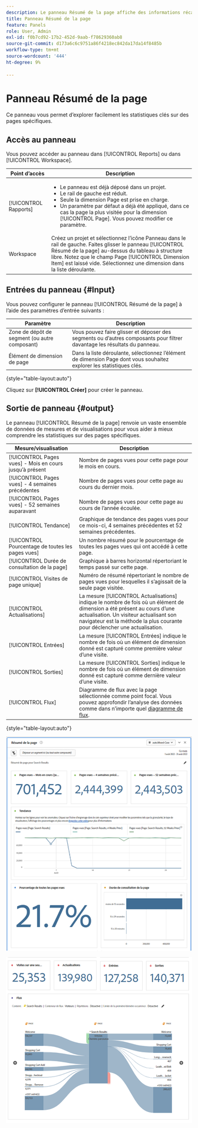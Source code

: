 ```yaml
---
description: Le panneau Résumé de la page affiche des informations récapitulatives pour une page de votre choix.
title: Panneau Résumé de la page
feature: Panels
role: User, Admin
exl-id: f0b7cd92-17b2-452d-9aab-f78629360ab8
source-git-commit: d173a6c6c9751a86f4218ec842da17da14f8485b
workflow-type: tm+mt
source-wordcount: '444'
ht-degree: 9%

---
```


# Panneau Résumé de la page

Ce panneau vous permet d’explorer facilement les statistiques clés sur des pages spécifiques.

## Accès au panneau

Vous pouvez accéder au panneau dans [!UICONTROL Reports] ou dans [!UICONTROL Workspace].

| Point d’accès | Description |
| --- | --- |
| [!UICONTROL Rapports] | <ul><li>Le panneau est déjà déposé dans un projet.</li><li>Le rail de gauche est réduit.</li><li>Seule la dimension Page est prise en charge.</li><li>Un paramètre par défaut a déjà été appliqué, dans ce cas la page la plus visitée pour la dimension [!UICONTROL Page]. Vous pouvez modifier ce paramètre.</li></ul> |
| Workspace | Créez un projet et sélectionnez l’icône Panneau dans le rail de gauche. Faites glisser le panneau [!UICONTROL Résumé de la page] au-dessus du tableau à structure libre. Notez que le champ Page [!UICONTROL Dimension Item] est laissé vide. Sélectionnez une dimension dans la liste déroulante. |

## Entrées du panneau {#Input}

Vous pouvez configurer le panneau [!UICONTROL Résumé de la page] à l’aide des paramètres d’entrée suivants :

| Paramètre | Description |
| --- | --- |
| Zone de dépôt de segment (ou autre composant) | Vous pouvez faire glisser et déposer des segments ou d’autres composants pour filtrer davantage les résultats du panneau. |
| Élément de dimension de page | Dans la liste déroulante, sélectionnez l’élément de dimension Page dont vous souhaitez explorer les statistiques clés. |

{style="table-layout:auto"}

Cliquez sur **[!UICONTROL Créer]** pour créer le panneau.

## Sortie de panneau {#output}

Le panneau [!UICONTROL Résumé de la page] renvoie un vaste ensemble de données de mesures et de visualisations pour vous aider à mieux comprendre les statistiques sur des pages spécifiques.

| Mesure/visualisation | Description |
| --- | --- |
| [!UICONTROL Pages vues] - Mois en cours jusqu’à présent | Nombre de pages vues pour cette page pour le mois en cours. |
| [!UICONTROL Pages vues] - 4 semaines précédentes | Nombre de pages vues pour cette page au cours du dernier mois. |
| [!UICONTROL Pages vues] - 52 semaines auparavant | Nombre de pages vues pour cette page au cours de l’année écoulée. |
| [!UICONTROL Tendance] | Graphique de tendance des pages vues pour ce mois-ci, 4 semaines précédentes et 52 semaines précédentes. |
| [!UICONTROL Pourcentage de toutes les pages vues] | Un nombre résumé pour le pourcentage de toutes les pages vues qui ont accédé à cette page. |
| [!UICONTROL Durée de consultation de la page] | Graphique à barres horizontal répertoriant le temps passé sur cette page. |
| [!UICONTROL Visites de page unique] | Numéro de résumé répertoriant le nombre de pages vues pour lesquelles il s’agissait de la seule page visitée. |
| [!UICONTROL Actualisations] | La mesure [!UICONTROL Actualisations] indique le nombre de fois où un élément de dimension a été présent au cours d’une actualisation. Un visiteur actualisant son navigateur est la méthode la plus courante pour déclencher une actualisation. |
| [!UICONTROL Entrées] | La mesure [!UICONTROL Entrées] indique le nombre de fois où un élément de dimension donné est capturé comme première valeur d’une visite. |
| [!UICONTROL Sorties] | La mesure [!UICONTROL Sorties] indique le nombre de fois où un élément de dimension donné est capturé comme dernière valeur d’une visite. |
| [!UICONTROL Flux] | Diagramme de flux avec la page sélectionnée comme point focal. Vous pouvez approfondir l’analyse des données comme dans n’importe quel [diagramme de flux](/help/analyze/analysis-workspace/visualizations/c-flow/create-flow.md). |

{style="table-layout:auto"}

![Panneau Résumé de la page](assets/page-sum1.png)

![Mesures et flux](assets/page-sum2.png)

